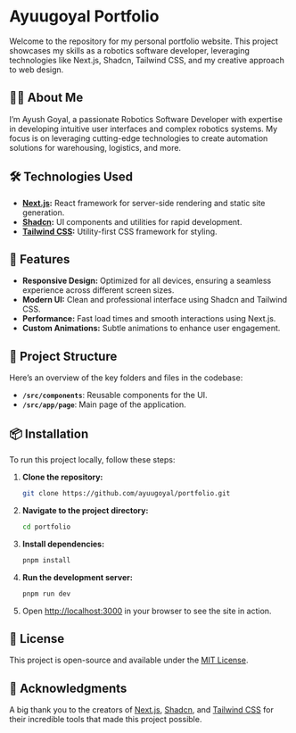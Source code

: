 # Ayuugoyal Portfolio

Welcome to the repository for my personal portfolio website. This project showcases my skills as a robotics software developer, leveraging technologies like Next.js, Shadcn, Tailwind CSS, and my creative approach to web design.

## 👨‍💻 About Me

I’m Ayush Goyal, a passionate Robotics Software Developer with expertise in developing intuitive user interfaces and complex robotics systems. My focus is on leveraging cutting-edge technologies to create automation solutions for warehousing, logistics, and more.

## 🛠️ Technologies Used

-   **[Next.js](https://nextjs.org/):** React framework for server-side rendering and static site generation.
-   **[Shadcn](https://shadcn.dev/):** UI components and utilities for rapid development.
-   **[Tailwind CSS](https://tailwindcss.com/):** Utility-first CSS framework for styling.

## 🚀 Features

-   **Responsive Design:** Optimized for all devices, ensuring a seamless experience across different screen sizes.
-   **Modern UI:** Clean and professional interface using Shadcn and Tailwind CSS.
-   **Performance:** Fast load times and smooth interactions using Next.js.
-   **Custom Animations:** Subtle animations to enhance user engagement.

## 📂 Project Structure

Here’s an overview of the key folders and files in the codebase:

-   **`/src/components`**: Reusable components for the UI.
-   **`/src/app/page`**: Main page of the application.

## 📦 Installation

To run this project locally, follow these steps:

1. **Clone the repository:**

    ```bash
    git clone https://github.com/ayuugoyal/portfolio.git
    ```

2. **Navigate to the project directory:**

    ```bash
    cd portfolio
    ```

3. **Install dependencies:**

    ```bash
    pnpm install
    ```

4. **Run the development server:**

    ```bash
    pnpm run dev
    ```

5. Open [http://localhost:3000](http://localhost:3000) in your browser to see the site in action.

## 📝 License

This project is open-source and available under the [MIT License](LICENSE).

## 🌟 Acknowledgments

A big thank you to the creators of [Next.js](https://nextjs.org/), [Shadcn](https://shadcn.dev/), and [Tailwind CSS](https://tailwindcss.com/) for their incredible tools that made this project possible.
